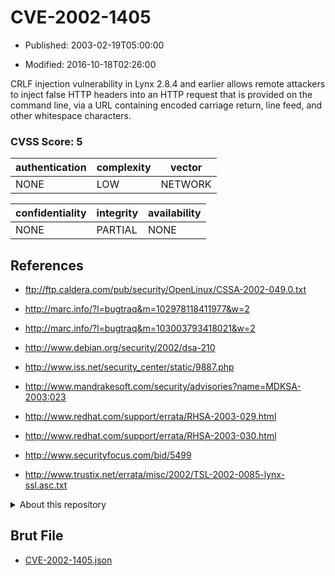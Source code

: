 # CVE-2002-1405

- Published: 2003-02-19T05:00:00

- Modified: 2016-10-18T02:26:00

CRLF injection vulnerability in Lynx 2.8.4 and earlier allows remote attackers to inject false HTTP headers into an HTTP request that is provided on the command line, via a URL containing encoded carriage return, line feed, and other whitespace characters.

### CVSS Score: **5**

| authentication | complexity | vector |
| --- | --- | --- |
| NONE | LOW | NETWORK |

| confidentiality | integrity | availability |
| --- | --- | --- |
| NONE | PARTIAL | NONE |

## References

* ftp://ftp.caldera.com/pub/security/OpenLinux/CSSA-2002-049.0.txt

* http://marc.info/?l=bugtraq&m=102978118411977&w=2

* http://marc.info/?l=bugtraq&m=103003793418021&w=2

* http://www.debian.org/security/2002/dsa-210

* http://www.iss.net/security_center/static/9887.php

* http://www.mandrakesoft.com/security/advisories?name=MDKSA-2003:023

* http://www.redhat.com/support/errata/RHSA-2003-029.html

* http://www.redhat.com/support/errata/RHSA-2003-030.html

* http://www.securityfocus.com/bid/5499

* http://www.trustix.net/errata/misc/2002/TSL-2002-0085-lynx-ssl.asc.txt

<details>
<summary>About this repository</summary> 

  This repository is part of the project [Live Hack CVE](https://github.com/Live-Hack-CVE). Main website can be found [www.live-hack.org](https://www.live-hack.org) 
  
  Made by [Sn0wAlice](https://github.com/Sn0wAlice) for the people that care about security and need to have a feed of the latest CVEs. Hope you enjoy it, don't forget to star the repo and follow me on [Twitter](https://twitter.com/Sn0wAlice) and [Github](https://github.com/Sn0wAlice). And that is my [personnal website](https://www.alice-snow.me/)

  - [Home Page](https://github.com/Live-Hack-CVE)
  - [Framework](https://github.com/Live-Hack-CVE/cve-framework)
  - [CVE database](https://github.com/Live-Hack-CVE/full_database)
  - [Changelog](https://github.com/Live-Hack-CVE/Changelog)
</details>

## Brut File

* [CVE-2002-1405.json](https://raw.githubusercontent.com/Live-Hack-CVE/full_database/main/cves/2002/CVE-2002-1405.json)

